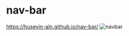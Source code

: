 # nav-bar
https://huseyin-aln.github.io/nav-bar/
![navbar](https://user-images.githubusercontent.com/101873227/171643471-ac7e9c58-567c-4aba-84f0-34fd95dafedd.gif)
